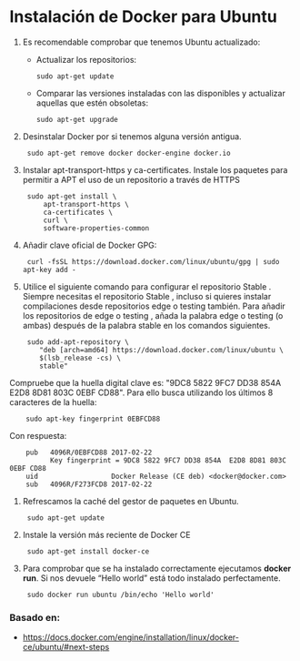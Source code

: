 # Instalación de Docker para Ubuntu

1. Es recomendable comprobar que tenemos Ubuntu actualizado:
    - Actualizar los repositorios:

          sudo apt-get update
    - Comparar las versiones instaladas con las disponibles y actualizar aquellas que estén obsoletas:

          sudo apt-get upgrade
1. Desinstalar Docker por si tenemos alguna versión antigua.

        sudo apt-get remove docker docker-engine docker.io

1. Instalar apt-transport-https y ca-certificates. Instale los paquetes para permitir a APT el uso de un repositorio a través de HTTPS

        sudo apt-get install \
            apt-transport-https \
            ca-certificates \
            curl \
            software-properties-common

1. Añadir clave oficial de Docker GPG:

        curl -fsSL https://download.docker.com/linux/ubuntu/gpg | sudo apt-key add -

1. Utilice el siguiente comando para configurar el repositorio Stable . Siempre necesitas el repositorio Stable , incluso si quieres instalar compilaciones desde repositorios edge o testing también. Para añadir los repositorios de edge o testing , añada la palabra edge o testing (o ambas) después de la palabra stable en los comandos siguientes.

        sudo add-apt-repository \
           "deb [arch=amd64] https://download.docker.com/linux/ubuntu \
           $(lsb_release -cs) \
           stable"
Compruebe que la huella digital clave es: "9DC8 5822 9FC7 DD38 854A E2D8 8D81 803C 0EBF CD88". Para ello busca utilizando los últimos 8 caracteres de la huella:

        sudo apt-key fingerprint 0EBFCD88
Con respuesta:

        pub   4096R/0EBFCD88 2017-02-22
              Key fingerprint = 9DC8 5822 9FC7 DD38 854A  E2D8 8D81 803C 0EBF CD88
        uid                  Docker Release (CE deb) <docker@docker.com>
        sub   4096R/F273FCD8 2017-02-22

1. Refrescamos la caché del gestor de paquetes en Ubuntu.

        sudo apt-get update
1. Instale la versión más reciente de Docker CE

        sudo apt-get install docker-ce

1. Para comprobar que se ha instalado correctamente ejecutamos **docker run**. Si nos devuele “Hello world” está todo instalado perfectamente.

        sudo docker run ubuntu /bin/echo 'Hello world'

### Basado en:
- https://docs.docker.com/engine/installation/linux/docker-ce/ubuntu/#next-steps

